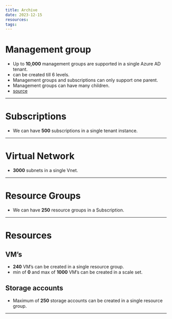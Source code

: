 ```yaml
---
title: Archive
date: 2023-12-15
resources: 
tags:
---
```

# Management group

- Up to **10,000** management groups are supported in a single Azure AD tenant.
- can be created till 6 levels.
- Management groups and subscriptions can only support one parent.
- Management groups can have many children.
- [source](https://cloudacademy.com/blog/how-to-effectively-use-azure-management-groups-subscriptions-and-resource-groups/#:~:text=Important%20facts%20about%20management%20groups)

---
# Subscriptions

- We can have **500** subscriptions in a single tenant instance.

---
# Virtual Network

- **3000** subnets in a single Vnet.

---
# Resource Groups

- We can have **250** resource groups in a Subscription.

---
# Resources

## VM’s

- **240** VM’s can be created in a single resource group.
- min of **0** and max of **1000** VM’s can be created in a scale set.

## Storage accounts

- Maximum of **250** storage accounts can be created in a single resource group.

---

